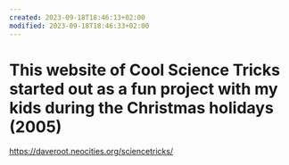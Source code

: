 ```yaml
---
created: 2023-09-18T18:46:13+02:00
modified: 2023-09-18T18:46:33+02:00
---
```


# This website of Cool Science Tricks started out as a fun project with my kids during the Christmas holidays (2005)

https://daveroot.neocities.org/sciencetricks/
